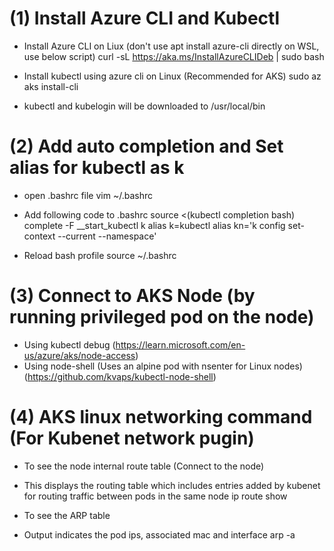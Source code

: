 # (1) Install Azure CLI and Kubectl
- Install Azure CLI on Liux (don't use apt install azure-cli directly on WSL, use below script)
curl -sL https://aka.ms/InstallAzureCLIDeb | sudo bash

- Install kubectl using azure cli on Linux (Recommended for AKS)
sudo az aks install-cli

- kubectl and kubelogin will be downloaded to /usr/local/bin


# (2) Add auto completion and Set alias for kubectl as k
- open .bashrc file
vim ~/.bashrc

- Add following code to .bashrc
source <(kubectl completion bash)
complete -F __start_kubectl k
alias k=kubectl
alias kn='k config set-context --current --namespace'

- Reload bash profile
source ~/.bashrc

# (3) Connect to AKS Node (by running privileged pod on the node)
- Using kubectl debug (https://learn.microsoft.com/en-us/azure/aks/node-access)
- Using node-shell (Uses an alpine pod with nsenter for Linux nodes) (https://github.com/kvaps/kubectl-node-shell)

# (4) AKS linux networking command (For Kubenet network pugin)
- To see the node internal route table (Connect to the node)
- This displays the routing table which includes entries added by kubenet for routing traffic between pods in the same node
ip route show

- To see the ARP table
- Output indicates the pod ips, associated mac and interface
arp -a